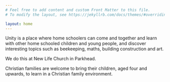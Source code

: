 ```yaml
---
# Feel free to add content and custom Front Matter to this file.
# To modify the layout, see https://jekyllrb.com/docs/themes/#overriding-theme-defaults

layout: home
---
```


Unity is a place where home schoolers can come and together and learn with other home schooled children and young people, and discover interesting topics such as beekeeping, maths, building construction and art.

We do this at New Life Church in Parkhead.

Christian families are welcome to bring their children, aged four and upwards, to learn in a Christian family environment.
